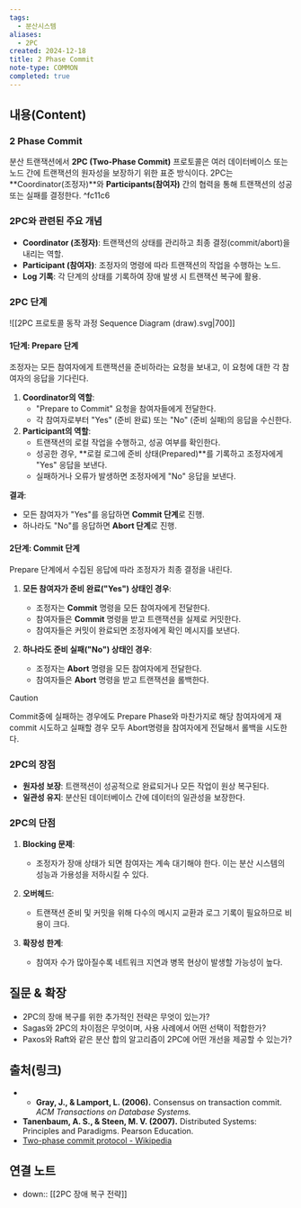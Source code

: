 ```yaml
---
tags:
  - 분산시스템
aliases:
  - 2PC
created: 2024-12-18
title: 2 Phase Commit
note-type: COMMON
completed: true
---
```


## 내용(Content)

### 2 Phase Commit

분산 트랜잭션에서 **2PC (Two-Phase Commit)** 프로토콜은 여러 데이터베이스 또는 노드 간에 트랜잭션의 원자성을 보장하기 위한 표준 방식이다. 2PC는 **Coordinator(조정자)**와 **Participants(참여자)** 간의 협력을 통해 트랜잭션의 성공 또는 실패를 결정한다. ^fc11c6

### 2PC와 관련된 주요 개념

- **Coordinator (조정자)**: 트랜잭션의 상태를 관리하고 최종 결정(commit/abort)을 내리는 역할.
- **Participant (참여자)**: 조정자의 명령에 따라 트랜잭션의 작업을 수행하는 노드.
- **Log 기록**: 각 단계의 상태를 기록하여 장애 발생 시 트랜잭션 복구에 활용.

### 2PC 단계

![[2PC 프로토콜 동작 과정 Sequence Diagram (draw).svg|700]]

#### 1단계: Prepare 단계

조정자는 모든 참여자에게 트랜잭션을 준비하라는 요청을 보내고, 이 요청에 대한 각 참여자의 응답을 기다린다.

1. **Coordinator의 역할**:
    - "Prepare to Commit" 요청을 참여자들에게 전달한다.
    - 각 참여자로부터 "Yes" (준비 완료) 또는 "No" (준비 실패)의 응답을 수신한다.
2. **Participant의 역할**:
    - 트랜잭션의 로컬 작업을 수행하고, 성공 여부를 확인한다.
    - 성공한 경우, **로컬 로그에 준비 상태(Prepared)**를 기록하고 조정자에게 "Yes" 응답을 보낸다.
    - 실패하거나 오류가 발생하면 조정자에게 "No" 응답을 보낸다.

**결과**:
- 모든 참여자가 "Yes"를 응답하면 **Commit 단계**로 진행.
- 하나라도 "No"를 응답하면 **Abort 단계**로 진행.

#### **2단계: Commit 단계**

Prepare 단계에서 수집된 응답에 따라 조정자가 최종 결정을 내린다.

1. **모든 참여자가 준비 완료("Yes") 상태인 경우**:
    
    - 조정자는 **Commit** 명령을 모든 참여자에게 전달한다.
    - 참여자들은 **Commit** 명령을 받고 트랜잭션을 실제로 커밋한다.
    - 참여자들은 커밋이 완료되면 조정자에게 확인 메시지를 보낸다.
2. **하나라도 준비 실패("No") 상태인 경우**:
    
    - 조정자는 **Abort** 명령을 모든 참여자에게 전달한다.
    - 참여자들은 **Abort** 명령을 받고 트랜잭션을 롤백한다.

>[!caution]
>Commit중에 실패하는 경우에도 Prepare Phase와 마찬가지로 해당 참여자에게 재 commit 시도하고 실패할 경우 모두 Abort명령을 참여자에게 전달해서 롤백을 시도한다.

### 2PC의 장점

- **원자성 보장**: 트랜잭션이 성공적으로 완료되거나 모든 작업이 원상 복구된다.
- **일관성 유지**: 분산된 데이터베이스 간에 데이터의 일관성을 보장한다.


### 2PC의 단점

1. **Blocking 문제**:
    
    - 조정자가 장애 상태가 되면 참여자는 계속 대기해야 한다. 이는 분산 시스템의 성능과 가용성을 저하시킬 수 있다.
2. **오버헤드**:
    
    - 트랜잭션 준비 및 커밋을 위해 다수의 메시지 교환과 로그 기록이 필요하므로 비용이 크다.
3. **확장성 한계**:
    
    - 참여자 수가 많아질수록 네트워크 지연과 병목 현상이 발생할 가능성이 높다.


## 질문 & 확장

- 2PC의 장애 복구를 위한 추가적인 전략은 무엇이 있는가?
- Sagas와 2PC의 차이점은 무엇이며, 사용 사례에서 어떤 선택이 적합한가?
- Paxos와 Raft와 같은 분산 합의 알고리즘이 2PC에 어떤 개선을 제공할 수 있는가?

## 출처(링크)

- - **Gray, J., & Lamport, L. (2006).** Consensus on transaction commit. _ACM Transactions on Database Systems._
- **Tanenbaum, A. S., & Steen, M. V. (2007).** Distributed Systems: Principles and Paradigms. Pearson Education.
- [Two-phase commit protocol - Wikipedia](https://en.wikipedia.org/wiki/Two-phase_commit_protocol)

## 연결 노트

- down:: [[2PC 장애 복구 전략]]








